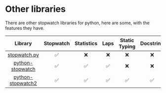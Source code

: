# Other libraries

There are other stopwatch libraries for python, here are some, with the features they have.

|                             Library                              |     Stopwatch      |     Statistics     |        Laps        |   Static Typing    |     Docstring      |        Docs        |
| :--------------------------------------------------------------: | :----------------: | :----------------: | :----------------: | :----------------: | :----------------: | :----------------: |
|              [stopwatch.py](project/stopwatch.py/)               | :white_check_mark: |        :x:         |        :x:         |        :x:         |        :x:         |        :x:         |
|  [python-stopwatch](https://pypi.org/project/python-stopwatch/)  | :white_check_mark: | :white_check_mark: | :white_check_mark: |        :x:         |        :x:         |        :x:         |
| [python-stopwatch2](https://pypi.org/project/python-stopwatch2/) | :white_check_mark: | :white_check_mark: | :white_check_mark: | :white_check_mark: | :white_check_mark: | :white_check_mark: |
